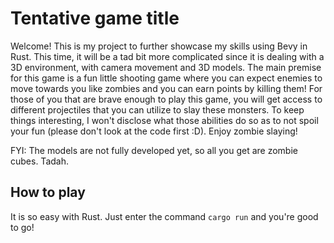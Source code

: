 # Tentative game title
Welcome! This is my project to further showcase my skills using Bevy in Rust. This time, it will be a tad bit more complicated since it is dealing with a 3D environment, with camera movement and 3D models.
The main premise for this game is a fun little shooting game where you can expect enemies to move towards you like zombies and you can earn points by killing them! 
For those of you that are brave enough to play this game, you will get access to different projectiles that you can utilize to slay these monsters.
To keep things interesting, I won't disclose what those abilities do so as to not spoil your fun (please don't look at the code first :D).
Enjoy zombie slaying!

FYI: The models are not fully developed yet, so all you get are zombie cubes. Tadah.

## How to play
It is so easy with Rust. Just enter the command `cargo run` and you're good to go!
